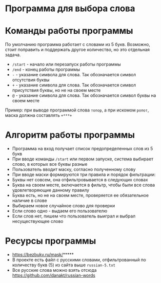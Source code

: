 # Программа для выбора слова 

# Команды работы программы

По умолчанию программа работает с словами из 5 букв. Возможно, стоит поправить и поддержать другое количество, но это отдельная задача.

- `/start` - начало или перезапуск работы программы
- `/end` - конец работы программы
- `-` - указание символа для слова. Так обозначается символ отсутствия буквы
- `+` - указание символа для слова. Так обозначается символ присутствия буквы, но не на своем месте
- `@` - указание символа для слова. Так обозначается символ буквы на своем месте

Пример: при выводе программой слова `топор`, а при искомом `ропот`, маска должна составлять `+***+`

# Алгоритм работы программы

- Программа на вход получает список предопределенных слов из 5 букв
- При вводе команды `/start` или первом запуске, система выбирает слово, в которых все буквы разные
- Пользователь вводит маску, согласно полученному слову
- При вводе маски формируются три правила и порядок фильтрации:
- Буквы нет совсем, она отфильтровывается в следующих словах
- Буква на своем месте, включается в  фильтр, чтобы были все слова удовлетворяющие данному правилу
- Буква есть, но не на своем месте, проверяется ее обязательное наличие в слове
- Выбираем новое случайное слово для проверки
- Если слово одно - выдаем его пользователю
- Если слов нет, пишем что пользователь выиграл и выбрал несуществующее слово

# Ресурсы программы 

- https://bezbukv.ru/mask/*****
- В проекте есть файл с русскими словами, отфильтрованный по количеству букв (5) из сайта выше `russian-5.txt`
- Все русские слова можно взять отсюда https://github.com/danakt/russian-words
